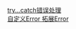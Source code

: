 [try...catch错误处理](https://zh.javascript.info/try-catch)    
[自定义Error 拓展Error](https://zh.javascript.info/custom-errors)    
